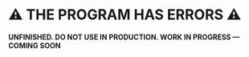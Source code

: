 # ⚠️ THE PROGRAM HAS ERRORS ⚠️
**UNFINISHED. DO NOT USE IN PRODUCTION. WORK IN PROGRESS — COMING SOON**